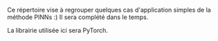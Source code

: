 Ce répertoire vise à regrouper quelques cas d'application simples de la méthode PINNs :)
Il sera complété dans le temps.

La librairie utilisée ici sera PyTorch.
